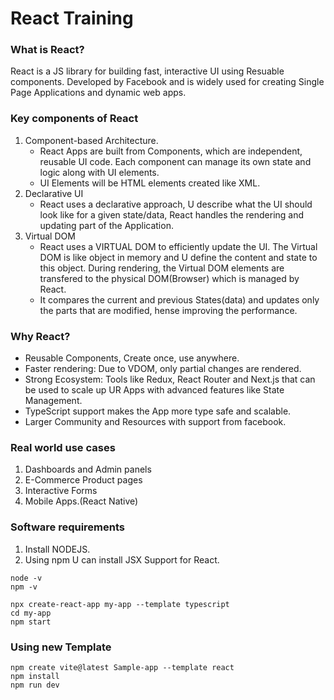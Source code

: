 # React Training
### What is React?
React is a JS library for building fast, interactive UI using Resuable components. Developed by Facebook and is widely used for creating Single Page Applications and dynamic web apps. 

### Key components of React
1. Component-based Architecture. 
    - React Apps are built from Components, which are independent, reusable UI code. Each component can manage its own state and logic along with UI elements. 
    - UI Elements will be HTML elements created like XML. 
2. Declarative UI
    - React uses a declarative approach, U describe what the UI should look like for a given state/data, React handles the rendering and updating part of the Application. 
3. Virtual DOM
    - React uses a VIRTUAL DOM to efficiently update the UI. The Virtual DOM is like object in memory and U define the content and state to this object. During rendering, the Virtual DOM elements are transfered to the physical DOM(Browser) which is managed by React. 
    - It compares the current and previous States(data) and updates only the parts that are modified, hense improving the performance.
    
### Why React?
- Reusable Components, Create once, use anywhere. 
- Faster rendering: Due to VDOM, only partial changes are rendered.
- Strong Ecosystem: Tools like Redux, React Router and Next.js that can be used to scale up UR Apps with advanced features like State Management. 
- TypeScript support makes the App more type safe and scalable. 
- Larger Community and Resources with support from facebook.

### Real world use cases
1. Dashboards and Admin panels
2. E-Commerce Product pages
3. Interactive Forms
4. Mobile Apps.(React Native)

### Software requirements
1. Install NODEJS.
2. Using npm U can install JSX Support for React.
```
node -v
npm -v

npx create-react-app my-app --template typescript
cd my-app
npm start
```  

### Using new Template
```
npm create vite@latest Sample-app --template react
npm install
npm run dev
```

